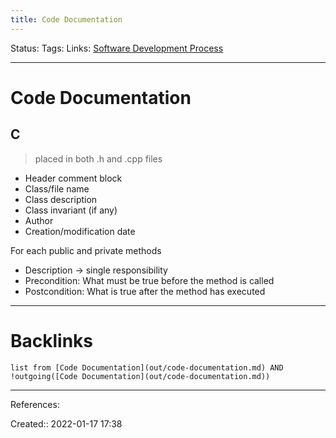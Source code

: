 ```yaml
---
title: Code Documentation
---
```

Status: 
Tags: 
Links: [Software Development Process](out/software-development-process.md)
___
# Code Documentation
## C
> placed in both .h and .cpp files
- Header comment block 
- Class/file name 
- Class description 
- Class invariant (if any) 
- Author 
- Creation/modification date 

For each public and private methods 
- Description -> single responsibility
- Precondition: What must be true before the method is called 
- Postcondition: What is true after the method has executed
___
# Backlinks
```dataview
list from [Code Documentation](out/code-documentation.md) AND !outgoing([Code Documentation](out/code-documentation.md))
```
___
References:

Created:: 2022-01-17 17:38
